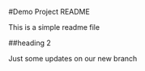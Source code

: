#Demo Project README

This is a simple readme file

##heading 2

Just some updates on our new branch